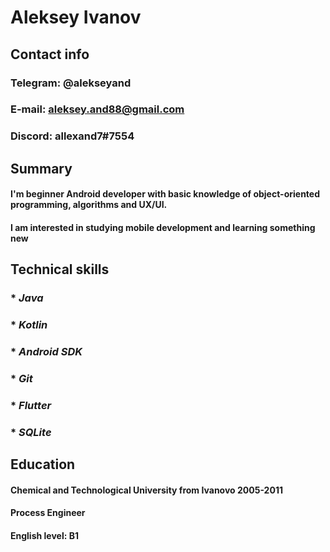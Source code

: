 # Aleksey Ivanov

 ## Contact info

 ### Telegram: @alekseyand
 ### E-mail: aleksey.and88@gmail.com
 ### Discord: allexand7#7554

 ## Summary

 #### I'm beginner Android developer with basic knowledge of object-oriented programming, algorithms and UX/UI.
 #### I am interested in studying mobile development and learning something new

 ## Technical skills

 ### * *Java*
 ### * *Kotlin*
 ### * *Android SDK*
 ### * *Git*
 ### * *Flutter*
 ### * *SQLite*

 ## Education

 #### Сhemical and Technological University from Ivanovo 2005-2011
 #### Process Engineer

 #### English level: B1
